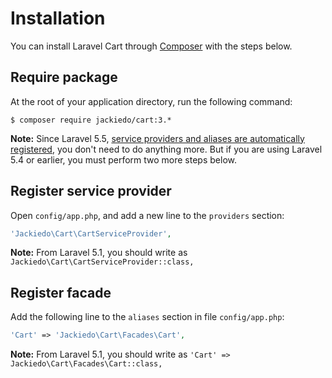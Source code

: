# Installation
You can install Laravel Cart through [Composer](https://getcomposer.org) with the steps below.

## Require package
At the root of your application directory, run the following command:

```shell
$ composer require jackiedo/cart:3.*
```

**Note:** Since Laravel 5.5, [service providers and aliases are automatically registered](https://laravel.com/docs/5.5/packages#package-discovery), you don't need to do anything more. But if you are using Laravel 5.4 or earlier, you must perform two more steps below.

## Register service provider
Open `config/app.php`, and add a new line to the `providers` section:

```php
'Jackiedo\Cart\CartServiceProvider',
```

**Note:** From Laravel 5.1, you should write as `Jackiedo\Cart\CartServiceProvider::class,`

## Register facade
Add the following line to the `aliases` section in file `config/app.php`:

```php
'Cart' => 'Jackiedo\Cart\Facades\Cart',
```

**Note:** From Laravel 5.1, you should write as `'Cart' => Jackiedo\Cart\Facades\Cart::class,`
